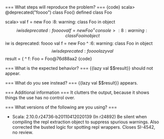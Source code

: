 === What steps will reproduce the problem? ===
{code}
scala> @deprecated("foooo") class Foo()
defined class Foo

scala> val f = new Foo
<console>:8: warning: class Foo in object $$iw is deprecated: foooo
       val f = new Foo
           ^
<console>:8: warning: class Foo in object $$iw is deprecated: foooo
       val f = new Foo
                   ^
<console>:6: warning: class Foo in object $$iw is deprecated: foooo
lazy val $$result = {
         ^
f: Foo = Foo@76d88aa2
{code} 



=== What is the expected behavior? ===
{{lazy val $$result}} should not appear.


=== What do you see instead? ===
{{lazy val $$result}} appears.


=== Additional information ===
It clutters the output, because it shows things the use has no control over.

=== What versions of the following are you using? ===
  - Scala: 2.10.0.r24736-b20110412020139
(In r24892) Be silent when compiling the repl extraction object to suppress
spurious warnings.  Also corrected the busted logic for spotting
repl wrappers.  Closes SI-4542, no review.
